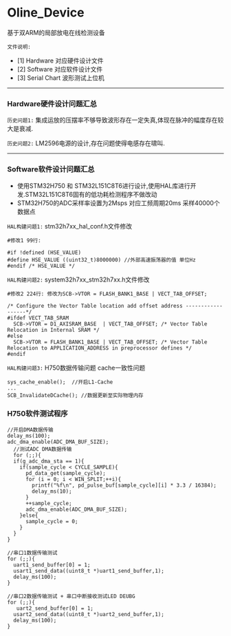 # Oline_Device
基于双ARM的局部放电在线检测设备

`文件说明: `
* [1] Hardware     对应硬件设计文件 
* [2] Software     对应软件设计文件
* [3] Serial Chart 波形测试上位机

---

### Hardware硬件设计问题汇总
`历史问题1:` 集成运放的压摆率不够导致波形存在一定失真,体现在脉冲的幅度存在较大是衰减.

`历史问题2:` LM2596电源的设计,存在问题使得电感存在啸叫.

---

### Software软件设计问题汇总
* 使用STM32H750 和 STM32L151C8T6进行设计,使用HAL库进行开发.STM32L151C8T6固有的低功耗检测程序不做改动
* STM32H750的ADC采样率设置为2Msps 对应工频周期20ms 采样40000个数据点

`HAL构建问题1:` stm32h7xx_hal_conf.h文件修改
``` 
#修改1 99行:

#if !defined (HSE_VALUE) 
#define HSE_VALUE ((uint32_t)8000000) //外部高速振荡器的值 单位Hz
#endif /* HSE_VALUE */
```
`HAL构建问题2:` system32h7xx_stm32h7xx.h文件修改
``` 
#修改2 224行: 修改为SCB->VTOR = FLASH_BANK1_BASE | VECT_TAB_OFFSET;

/* Configure the Vector Table location add offset address ------------------*/
#ifdef VECT_TAB_SRAM
  SCB->VTOR = D1_AXISRAM_BASE  | VECT_TAB_OFFSET; /* Vector Table Relocation in Internal SRAM */
#else
  SCB->VTOR = FLASH_BANK1_BASE | VECT_TAB_OFFSET; /* Vector Table Relocation to APPLICATION_ADDRESS in preprocessor defines */
#endif  
```
`HAL构建问题3:` H750数据传输问题 cache一致性问题
``` 
sys_cache_enable();  //开启L1-Cache
...
SCB_InvalidateDCache(); //数据更新至实际物理内存
```

### H750软件测试程序
```
//开启DMA数据传输
delay_ms(100);
adc_dma_enable(ADC_DMA_BUF_SIZE);
  //测试ADC DMA数据传输
  for (;;){
  if(g_adc_dma_sta == 1){
    if(sample_cycle < CYCLE_SAMPLE){
      pd_data_get(sample_cycle);
      for (i = 0; i < WIN_SPLIT;++i){
        printf("%f\n", pd_pulse_buf[sample_cycle][i] * 3.3 / 16384);
        delay_ms(10);
      }
      ++sample_cycle;
      adc_dma_enable(ADC_DMA_BUF_SIZE);
    }else{
      sample_cycle = 0;
    }
  }
}
```
```
//串口1数据传输测试
for (;;){
  uart1_send_buffer[0] = 1;
  usart1_send_data((uint8_t *)uart1_send_buffer,1);
  delay_ms(100);
}
```
```
//串口2数据传输测试 + 串口中断接收测试LED DEUBG
for (;;){
   uart2_send_buffer[0] = 1;
  usart2_send_data((uint8_t *)uart2_send_buffer,1);
  delay_ms(100);
}
```
